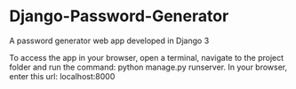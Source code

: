 # Django-Password-Generator
A password generator web app developed in Django 3

To access the app in your browser, open a terminal, navigate to the project folder and run the command: python manage.py runserver. In your browser, enter this url: localhost:8000  
